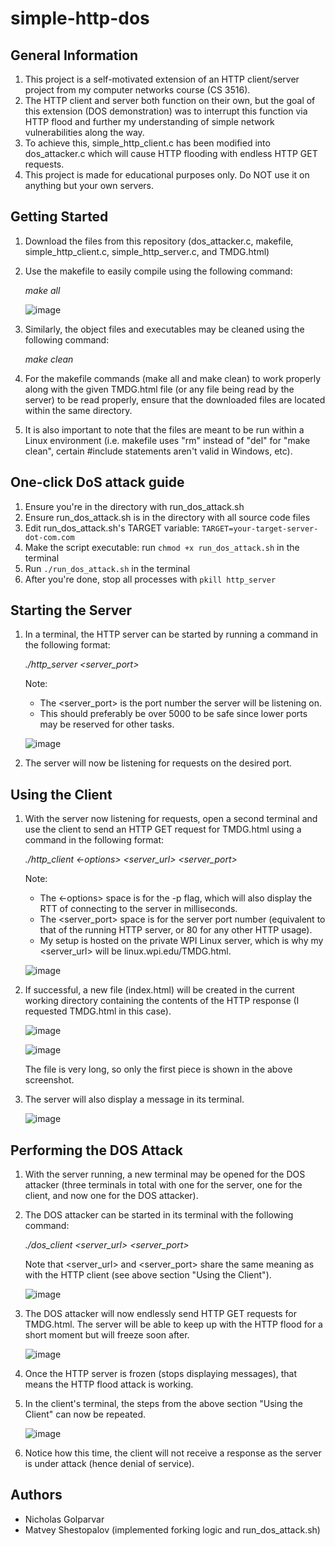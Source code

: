 # simple-http-dos

## General Information
1. This project is a self-motivated extension of an HTTP client/server project from my computer networks course (CS 3516).
2. The HTTP client and server both function on their own, but the goal of this extension (DOS demonstration) was to interrupt this function via HTTP flood and further my understanding of simple network vulnerabilities along the way.
3. To achieve this, simple_http_client.c has been modified into dos_attacker.c which will cause HTTP flooding with endless HTTP GET requests.
4. This project is made for educational purposes only. Do NOT use it on anything but your own servers.

## Getting Started
1. Download the files from this repository (dos_attacker.c, makefile, simple_http_client.c, simple_http_server.c, and TMDG.html)
2. Use the makefile to easily compile using the following command:

   _make all_

    ![image](https://github.com/user-attachments/assets/e4cea051-c71e-4ccd-b0eb-17c7823d5029)


3. Similarly, the object files and executables may be cleaned using the following command:

   _make clean_

4. For the makefile commands (make all and make clean) to work properly along with the given TMDG.html file (or any file being read by the server) to be read properly, ensure that the downloaded files are located within the same directory.

5. It is also important to note that the files are meant to be run within a Linux environment (i.e. makefile uses "rm" instead of "del" for "make clean", certain #include statements aren't valid in Windows, etc).

## One-click DoS attack guide

1. Ensure you're in the directory with run_dos_attack.sh
2. Ensure run_dos_attack.sh is in the directory with all source code files
3. Edit run_dos_attack.sh's TARGET variable: `TARGET=your-target-server-dot-com.com`
4. Make the script executable: run
       `chmod +x run_dos_attack.sh`
   in the terminal
6. Run
   `./run_dos_attack.sh`
   in the terminal
7. After you're done, stop all processes with
   `pkill http_server`


## Starting the Server

1. In a terminal, the HTTP server can be started by running a command in the following format:

   _./http_server <server_port>_

    Note:
    - The <server_port> is the port number the server will be listening on.
    - This should preferably be over 5000 to be safe since lower ports may be reserved for other tasks.

    ![image](https://github.com/user-attachments/assets/993cc864-bf34-498e-bf5a-bf64dc3bad5a)

2. The server will now be listening for requests on the desired port.

## Using the Client

1. With the server now listening for requests, open a second terminal and use the client to send an HTTP GET request for TMDG.html using a command in the following format:

   _./http_client <-options> <server_url> <server_port>_

   Note:
   - The <-options> space is for the -p flag, which will also display the RTT of connecting to the server in milliseconds.
   - The <server_port> space is for the server port number (equivalent to that of the running HTTP server, or 80 for any other HTTP usage).
   - My setup is hosted on the private WPI Linux server, which is why my <server_url> will be linux.wpi.edu/TMDG.html.

    ![image](https://github.com/user-attachments/assets/4f3485a1-0e1f-41ff-94f0-1b7943a974d7)

2. If successful, a new file (index.html) will be created in the current working directory containing the contents of the HTTP response (I requested TMDG.html in this case).

    ![image](https://github.com/user-attachments/assets/027f2f0b-9141-4483-bf9d-5cc342561366)


    ![image](https://github.com/user-attachments/assets/2462eb3f-cdd7-415a-b3aa-86edd249f993)

   The file is very long, so only the first piece is shown in the above screenshot.

3. The server will also display a message in its terminal.

    ![image](https://github.com/user-attachments/assets/7b712085-5e4c-4d0a-a364-b9f2f83c7639)

## Performing the DOS Attack

1. With the server running, a new terminal may be opened for the DOS attacker (three terminals in total with one for the server, one for the client, and now one for the DOS attacker).
  
2. The DOS attacker can be started in its terminal with the following command:

   _./dos_client <server_url> <server_port>_

   Note that <server_url> and <server_port> share the same meaning as with the HTTP client (see above section "Using the Client").
   
    ![image](https://github.com/user-attachments/assets/6d8127d0-86c2-4b95-9399-5f9253a0a74b)

4. The DOS attacker will now endlessly send HTTP GET requests for TMDG.html. The server will be able to keep up with the HTTP flood for a short moment but will freeze soon after.

    ![image](https://github.com/user-attachments/assets/82da6eb1-f90a-4e8b-a569-09b5761b48f7)

5. Once the HTTP server is frozen (stops displaying messages), that means the HTTP flood attack is working.

6. In the client's terminal, the steps from the above section "Using the Client" can now be repeated.

    ![image](https://github.com/user-attachments/assets/28a46fec-5036-4476-b738-a10941bae574)

7. Notice how this time, the client will not receive a response as the server is under attack (hence denial of service).

## Authors
 - Nicholas Golparvar
 - Matvey Shestopalov (implemented forking logic and run_dos_attack.sh)
